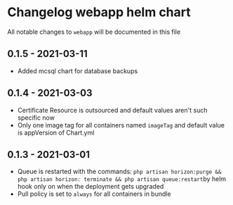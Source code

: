 # Changelog webapp helm chart

All notable changes to `webapp` will be documented in this file

## 0.1.5 - 2021-03-11
- Added mcsql chart for database backups

## 0.1.4 - 2021-03-03
- Certificate Resource is outsourced and default values aren't such specific now
- Only one image tag for all containers named `imageTag` and default value is appVersion of Chart.yml

## 0.1.3 - 2021-03-01
- Queue is restarted with the commands: `php artisan horizon:purge && php artisan horizon: terminate && php artisan queue:restart`by helm hook only on when the deployment gets upgraded
- Pull policy is set to `always` for all containers in bundle